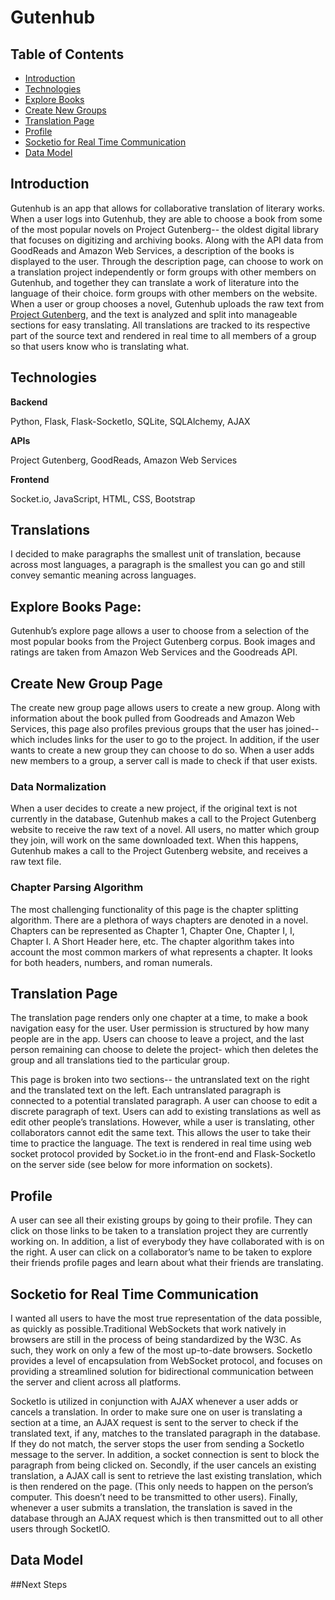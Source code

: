 # Gutenhub

## Table of Contents
- [Introduction](#introduction)
- [Technologies](#technologies)
- [Explore Books](#explore-books-page)
- [Create New Groups](#create-new-goup-page)
- [Translation Page](#translation-page)
- [Profile](#profile)
- [Socketio for Real Time Communication](#socketio-for-real-time-communication)
- [Data Model](#data-model)

## Introduction

Gutenhub is an app that allows for collaborative translation of literary works. When a user logs into Gutenhub, they are able to choose a book from some of the most popular novels on Project Gutenberg-- the oldest digital library that focuses on digitizing and archiving books. Along with the API data from GoodReads and Amazon Web Services, a description of the books is displayed to the user. Through the description page, can choose to work on a translation project independently or form groups with other members on Gutenhub, and together they can translate a work of literature into the language of their choice. form groups with other members on the website. 
When a user or group chooses a novel, Gutenhub uploads the raw text from [Project Gutenberg](https://www.gutenberg.org/), and the text is analyzed and split into manageable sections for easy translating. All translations are tracked to its respective part of the source text and rendered in real time to all members of a group so that users know who is translating what.

## Technologies

**Backend**

Python, Flask, Flask-SocketIo, SQLite,  SQLAlchemy, AJAX

**APIs**

Project Gutenberg, GoodReads, Amazon Web Services

**Frontend**

Socket.io, JavaScript, HTML, CSS, Bootstrap

## Translations

I decided to make paragraphs the smallest unit of translation, because across most languages, a paragraph is the smallest you can go and still convey semantic meaning across languages.

## Explore Books Page:

Gutenhub’s explore page allows a user to choose from a selection of the most popular books from the Project Gutenberg corpus. Book images and ratings are taken from Amazon Web Services and the Goodreads API.


## Create New Group Page

The create new group page allows users to create a new group. Along with information about the book pulled from Goodreads and Amazon Web Services, this page also profiles previous groups that the user has joined-- which includes links for the user to go to the project. In addition, if the user wants to create a new group they can choose to do so. When a user adds new members to a group, a server call is made to check if that user exists.

### Data Normalization

When a user decides to create a new project, if the original text is not currently in the database, Gutenhub makes a call to the Project Gutenberg website to receive the raw text of a novel. All users, no matter which group they join, will work on the same downloaded text.
When this happens, Gutenhub makes a call to the Project Gutenberg website, and receives a raw text file.

### Chapter Parsing Algorithm
The most challenging functionality of this page is the chapter splitting algorithm. There are a plethora of ways chapters are denoted in a novel. Chapters can be represented as Chapter 1, Chapter One, Chapter I, I, Chapter I. A Short Header here, etc. The chapter algorithm takes into account the most common markers of what represents a chapter. It looks for both headers, numbers, and roman numerals.

## Translation Page

The translation page renders only one chapter at a time, to make a book navigation easy for the user. User permission is structured by how many people are in the app. Users can choose to leave a project, and the last person remaining can choose to delete the project- which then deletes the group and all translations tied to the particular group.

This page is broken into two sections-- the untranslated text on the right and the translated text on the left. Each untranslated paragraph is connected to a potential translated paragraph. A user can choose to edit a discrete paragraph of text. Users can add to existing translations as well as edit other people’s translations. However, while a user is translating, other collaborators cannot edit the same text. This allows the user to take their time to practice the language. The text is rendered in real time using web socket protocol provided by Socket.io in the front-end and Flask-SocketIo on the server side (see below for more information on sockets).

## Profile

A user can see all their existing groups by going to their profile. They can click on those links to be taken to a translation project they are currently working on. In addition, a list of everybody they have collaborated with is on the right. A user can click on a collaborator’s name to be taken to explore their friends profile pages and learn about what their friends are translating.

## Socketio for Real Time Communication

I wanted all users to have the most true representation of the data possible, as quickly as possible.Traditional WebSockets that work natively in browsers are still in the process of being standardized by the W3C. As such, they work on only a few of the most up-to-date browsers. SocketIo provides a level of encapsulation from WebSocket protocol, and focuses on providing a streamlined solution for bidirectional communication between the server and client across all platforms.

SocketIo is utilized in conjunction with AJAX whenever a user adds or cancels a translation. In order to make sure one on user is translating a section at a time, an AJAX request is sent to the server to check if the translated text, if any, matches to the translated paragraph in the database. If they do not match, the server stops the user from sending a SocketIo message to the server.  In addition, a socket connection is sent to block the paragraph from being clicked on. Secondly, if the user cancels an existing translation, a AJAX call is sent to retrieve the last existing translation, which is then rendered on the page. (This only needs to happen on the person’s computer. This doesn’t need to be transmitted to other users). Finally, whenever a user submits a translation, the translation is saved in the database through an AJAX request which is then transmitted out to all other users through SocketIO. 

## Data Model


##Next Steps

